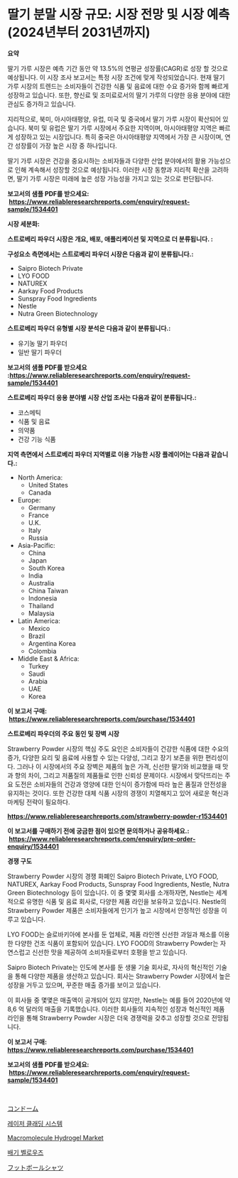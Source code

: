 <p><h1>딸기 분말 시장 규모: 시장 전망 및 시장 예측 (2024년부터 2031년까지)</h1></p><p><strong>요약</strong></p>
<p><p>딸기 가루 시장은 예측 기간 동안 약 13.5%의 연평균 성장률(CAGR)로 성장 할 것으로 예상됩니다. 이 시장 조사 보고서는 특정 시장 조건에 맞게 작성되었습니다. 현재 딸기 가루 시장의 트렌드는 소비자들이 건강한 식품 및 음료에 대한 수요 증가와 함께 빠르게 성장하고 있습니다. 또한, 향신료 및 조미료로서의 딸기 가루의 다양한 응용 분야에 대한 관심도 증가하고 있습니다.</p><p>지리적으로, 북미, 아시아태평양, 유럽, 미국 및 중국에서 딸기 가루 시장이 확산되어 있습니다. 북미 및 유럽은 딸기 가루 시장에서 주요한 지역이며, 아시아태평양 지역은 빠르게 성장하고 있는 시장입니다. 특히 중국은 아시아태평양 지역에서 가장 큰 시장이며, 연간 성장률이 가장 높은 시장 중 하나입니다.</p><p>딸기 가루 시장은 건강을 중요시하는 소비자들과 다양한 산업 분야에서의 활용 가능성으로 인해 계속해서 성장할 것으로 예상됩니다. 이러한 시장 동향과 지리적 확산을 고려하면, 딸기 가루 시장은 미래에 높은 성장 가능성을 가지고 있는 것으로 판단됩니다.</p></p>
<p><strong>보고서의 샘플 PDF를 받으세요: &nbsp;<a href="https://www.reliableresearchreports.com/enquiry/request-sample/1534401">https://www.reliableresearchreports.com/enquiry/request-sample/1534401</a></strong></p>
<p><strong>시장 세분화:</strong></p>
<p><strong> 스트로베리 파우더 시장은 개요, 배포, 애플리케이션 및 지역으로 더 분류됩니다. :</strong></p>
<p><strong>구성요소 측면에서는 스트로베리 파우더 시장은 다음과 같이 분류됩니다.:</strong></p>
<p><ul><li>Saipro Biotech Private</li><li>LYO FOOD</li><li>NATUREX</li><li>Aarkay Food Products</li><li>Sunspray Food Ingredients</li><li>Nestle</li><li>Nutra Green Biotechnology</li></ul></p>
<p><strong> 스트로베리 파우더 유형별 시장 분석은 다음과 같이 분류됩니다.:</strong></p>
<p><ul><li>유기농 딸기 파우더</li><li>일반 딸기 파우더</li></ul></p>
<p><strong>보고서의 샘플 PDF를 받으세요 :<a href="https://www.reliableresearchreports.com/enquiry/request-sample/1534401">https://www.reliableresearchreports.com/enquiry/request-sample/1534401</a></strong></p>
<p><strong> 스트로베리 파우더 응용 분야별 시장 산업 조사는 다음과 같이 분류됩니다.:</strong></p>
<p><ul><li>코스메틱</li><li>식품 및 음료</li><li>의약품</li><li>건강 기능 식품</li></ul></p>
<p><strong>지역 측면에서 스트로베리 파우더 지역별로 이용 가능한 시장 플레이어는 다음과 같습니다.:</strong></p>
<p><ul>
    <li>
        North America:
        <ul>
            <li>United States</li>
            <li>Canada</li>
        </ul>
    </li>
    <li>
        Europe:
        <ul>
            <li>Germany</li>
            <li>France</li>
            <li>U.K.</li>
            <li>Italy</li>
            <li>Russia</li>
        </ul>
    </li>
    <li>
        Asia-Pacific:
        <ul>
            <li>China</li>
            <li>Japan</li>
            <li>South Korea</li>
            <li>India</li>
            <li>Australia</li>
            <li>China Taiwan</li>
            <li>Indonesia</li>
            <li>Thailand</li>
            <li>Malaysia</li>
        </ul>
    </li>
    <li>
        Latin America:
        <ul>
            <li>Mexico</li>
            <li>Brazil</li>
            <li>Argentina Korea</li>
            <li>Colombia</li>
        </ul>
    </li>
    <li>
        Middle East & Africa:
        <ul>
            <li>Turkey</li>
            <li>Saudi</li>
            <li>Arabia</li>
            <li>UAE</li>
            <li>Korea</li>
        </ul>
    </li>
    </ul></p>
<p><strong>이 보고서 구매: &nbsp;<a href="https://www.reliableresearchreports.com/purchase/1534401">https://www.reliableresearchreports.com/purchase/1534401</a></strong></p>
<p><strong>스트로베리 파우더의 주요 동인 및 장벽 시장</strong></p>
<p><p>Strawberry Powder 시장의 핵심 주도 요인은 소비자들이 건강한 식품에 대한 수요의 증가, 다양한 요리 및 음료에 사용할 수 있는 다양성, 그리고 장기 보존을 위한 편리성이다. 그러나 이 시장에서의 주요 장벽은 제품의 높은 가격, 신선한 딸기와 비교했을 때 맛과 향의 차이, 그리고 저품질의 제품들로 인한 신뢰성 문제이다. 시장에서 맞닥뜨리는 주요 도전은 소비자들의 건강과 영양에 대한 인식이 증가함에 따라 높은 품질과 안전성을 유지하는 것이다. 또한 건강한 대체 식품 시장의 경쟁이 치열해지고 있어 새로운 혁신과 마케팅 전략이 필요하다.</p></p>
<p><strong><a href="https://www.reliableresearchreports.com/strawberry-powder-r1534401">https://www.reliableresearchreports.com/strawberry-powder-r1534401</a></strong></p>
<p><strong>이 보고서를 구매하기 전에 궁금한 점이 있으면 문의하거나 공유하세요.: &nbsp;<a href="https://www.reliableresearchreports.com/enquiry/pre-order-enquiry/1534401">https://www.reliableresearchreports.com/enquiry/pre-order-enquiry/1534401</a></strong></p>
<p><strong>경쟁 구도</strong></p>
<p><p>Strawberry Powder 시장의 경쟁 화폐인 Saipro Biotech Private, LYO FOOD, NATUREX, Aarkay Food Products, Sunspray Food Ingredients, Nestle, Nutra Green Biotechnology 등이 있습니다. 이 중 몇몇 회사를 소개하자면, Nestle는 세계적으로 유명한 식품 및 음료 회사로, 다양한 제품 라인을 보유하고 있습니다. Nestle의 Strawberry Powder 제품은 소비자들에게 인기가 높고 시장에서 안정적인 성장을 이루고 있습니다. </p><p>LYO FOOD는 슬로바키아에 본사를 둔 업체로, 제품 라인엔 신선한 과일과 채소를 이용한 다양한 건조 식품이 포함되어 있습니다. LYO FOOD의 Strawberry Powder는 자연스럽고 신선한 맛을 제공하여 소비자들로부터 호평을 받고 있습니다. </p><p>Saipro Biotech Private는 인도에 본사를 둔 생물 기술 회사로, 자사의 혁신적인 기술을 통해 다양한 제품을 생산하고 있습니다. 회사는 Strawberry Powder 시장에서 높은 성장을 거두고 있으며, 꾸준한 매출 증가를 보이고 있습니다. </p><p>이 회사들 중 몇몇은 매출액이 공개되어 있지 않지만, Nestle는 예를 들어 2020년에 약 8,6 억 달러의 매출을 기록했습니다. 이러한 회사들의 지속적인 성장과 혁신적인 제품 라인을 통해 Strawberry Powder 시장은 더욱 경쟁력을 갖추고 성장할 것으로 전망됩니다.</p></p>
<p><strong>이 보고서 구매: &nbsp; <a href="https://www.reliableresearchreports.com/purchase/1534401">https://www.reliableresearchreports.com/purchase/1534401</a></strong></p>
<p><strong>보고서의 샘플 PDF를 받으세요: &nbsp;<a href="https://www.reliableresearchreports.com/enquiry/request-sample/1534401">https://www.reliableresearchreports.com/enquiry/request-sample/1534401</a></strong><strong></strong></p>
<p>&nbsp;</p>
<p><p><a href="https://github.com/zoetazuur/Market-Research-Report-List-1/blob/main/785467219651.md">コンドーム</a></p><p><a href="https://medium.com/@lucianmaluan2022/%EB%A0%88%EC%9D%B4%EC%A0%80-%EC%A0%81%EC%B8%B5-%EC%8B%9C%EC%8A%A4%ED%85%9C-%EC%8B%9C%EC%9E%A5-%EA%B7%9C%EB%AA%A8-%EC%8B%9C%EC%9E%A5-%EC%A0%84%EB%A7%9D-%EB%B0%8F-%EC%8B%9C%EC%9E%A5-%EC%98%88%EC%B8%A1-2024%EB%85%84%EB%B6%80%ED%84%B0-2031%EB%85%84%EA%B9%8C%EC%A7%80-fe63fc1c90c2">레이저 클래딩 시스템</a></p><p><a href="https://www.linkedin.com/pulse/macromolecule-hydrogel-market-centers-aspects-growth-share-opportunity-pdj4e?trackingId=zIRIuF2fPkW%2F4cVby6sfyA%3D%3D">Macromolecule Hydrogel Market</a></p><p><a href="https://medium.com/@earlfeffersj/%EB%B0%B0%EA%B8%B0%EB%B2%A8%EB%A1%9C%EC%9A%B0-%EC%8B%9C%EC%9E%A5-2031%EB%85%84%EA%B9%8C%EC%A7%80%EC%9D%98-%ED%8A%B8%EB%A0%8C%EB%93%9C-%EC%98%88%EC%B8%A1-%EB%B0%8F-%EA%B2%BD%EC%9F%81-%EB%B6%84%EC%84%9D-a88af951dfc4">배기 벨로우즈</a></p><p><a href="https://medium.com/@gustavorn8776xcc/%E3%83%95%E3%83%83%E3%83%88%E3%83%9C%E3%83%BC%E3%83%AB%E3%82%B7%E3%83%A3%E3%83%84%E5%B8%82%E5%A0%B4-%E7%AB%B6%E4%BA%89%E5%88%86%E6%9E%90-%E5%B8%82%E5%A0%B4%E5%8B%95%E5%90%91-%E3%81%8A%E3%82%88%E3%81%B32031%E5%B9%B4%E3%81%BE%E3%81%A7%E3%81%AE%E4%BA%88%E6%B8%AC-927c7a48306f">フットボールシャツ</a></p></p>